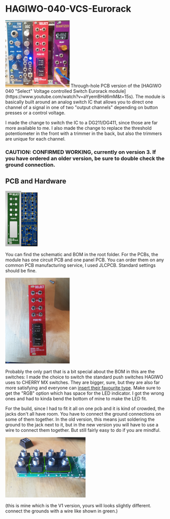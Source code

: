 # HAGIWO-040-VCS-Eurorack
<img src="images/in_rack.jpg" width="40%" height="40%">
Through-hole PCB version of the [HAGIWO 040 "Select" Voltage controlled Switch Eurorack module](https://www.youtube.com/watch?v=aYyemBHd6mM&t=15s).
The module is basically built around an analog switch IC that allows you to direct one channel of a signal in one of two "output channels" depending on button presses or a control voltage.

I made the change to switch the IC to a DG211/DG411, since those are far more available to me. I also made the change to replace the threshold potentiometer in the front with a trimmer in the back, but also the trimmers are unique for each channel.

### CAUTION: CONFIRMED WORKING, currently on version 3. If you have ordered an older version, be sure to double check the ground connection.

## PCB and Hardware

<img src="images/panel_front.JPG" width="10%" height="10%"><img src="images/main_pcb.JPG" width="10%" height="10%">

You can find the schematic and BOM in the root folder. 
For the PCBs, the module has one circuit PCB and one panel PCB. You can order them on any common PCB manufacturing service, I used JLCPCB. Standard settings should be fine.

<img src="images/module.jpg" width="40%" height="40%">


Probably the only part that is a bit special about the BOM in this are the switches: I made the choice to switch the standard push switches HAGIWO uses to CHERRY MX switches.
They are bigger, sure, but they are also far more satisfying and everyone can [insert their favourite type](https://switchandclick.com/wp-content/uploads/2020/07/Cherry-MX-Switch-Guide-1-1024x679.webp). Make sure to get the "RGB" option which has space for the LED indicator. I got the wrong ones and had to kinda bend the bottom of mine to make the LED fit.

For the build, since I had to fit it all on one pcb and it is kind of crowded, the jacks don't all have room. You have to connect the ground connections on some of them together. In the old version, this means just soldering the ground to the jack next to it, but in the new version you will have to use a wire to connect them together. But still fairly easy to do if you are mindful.

<img src="images/jacks_grounds.jpg" width="50%" height="50%">

(this is mine which is the V1 version, yours will looks slightly different. connect the grounds with a wire like shown in green.)
